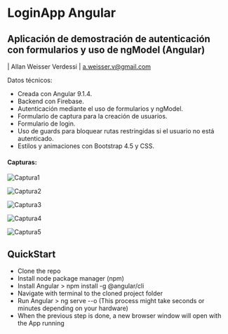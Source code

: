 # LoginApp Angular   

## Aplicación de demostración de autenticación con formularios y uso de ngModel (Angular)
| Allan Weisser Verdessi
| a.weisser.v@gmail.com


Datos técnicos:
  - Creada con Angular 9.1.4.
  - Backend con Firebase.
  - Autenticación mediante el uso de formularios y ngModel.
  - Formulario de captura para la creación de usuarios.
  - Formulario de login.
  - Uso de guards para bloquear rutas restringidas si el usuario no está autenticado.
  - Estilos y animaciones con Bootstrap 4.5 y CSS.

  
  #### Capturas:
  
![Captura1](https://user-images.githubusercontent.com/19677373/88492904-33ca1f00-cf7c-11ea-910b-7d1feb8070c8.PNG)

![Captura2](https://user-images.githubusercontent.com/19677373/88492905-362c7900-cf7c-11ea-971c-4737e4c86d1b.PNG)

![Captura3](https://user-images.githubusercontent.com/19677373/88492906-375da600-cf7c-11ea-8976-1ac466d625d1.PNG)

![Captura4](https://user-images.githubusercontent.com/19677373/88492907-37f63c80-cf7c-11ea-9906-4c7559fc4b81.PNG)

![Captura5](https://user-images.githubusercontent.com/19677373/88492908-388ed300-cf7c-11ea-9536-a1c63eed4710.PNG)

## QuickStart

- Clone the repo
- Install node package manager (npm)
- Install Angular > npm install -g @angular/cli
- Navigate with terminal to the cloned project folder 
- Run Angular > ng serve --o (This process might take seconds or minutes depending on your hardware)
- When the previous step is done, a new browser window will open with the App running
